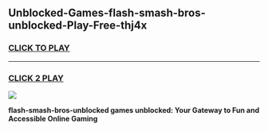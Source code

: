
## Unblocked-Games-flash-smash-bros-unblocked-Play-Free-thj4x
<h3>
<a href="https://premium76.site?title=flash-smash-bros-unblocked&ref=23A">CLICK TO PLAY</a></h3>
<hr>

<h3>
<a href="https://premium76.site?title=flash-smash-bros-unblocked&ref=23A">CLICK 2 PLAY</a>
  
</h3>

<a href="https://premium76.site?title=flash-smash-bros-unblocked&ref=23A"><img src="https://clearcache.store/games.png"></a>


**flash-smash-bros-unblocked games unblocked: Your Gateway to Fun and Accessible Online Gaming**
